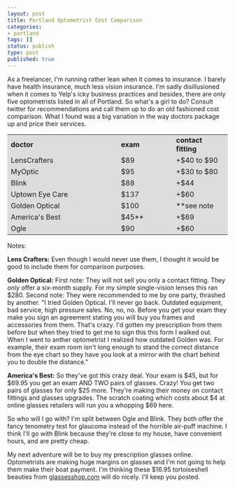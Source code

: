 ```yaml
---
layout: post
title: Portland Optometrist Cost Comparison
categories:
- portland
tags: []
status: publish
type: post
published: true
---
```

As a freelancer, I'm running rather lean when it comes to insurance. I barely have health insurance, much less vision insurance. I'm sadly disillusioned when it comes to Yelp's icky business practices and besides, there are only five optometrists listed in all of Portland. So what's a girl to do? Consult twitter for recommendations and call them up to do an old fashioned cost comparison. What I found was a big variation in the way doctors package up and price their services.

<style type="text/css">
 tr {
background-color:#ddd;
padding: 2px;
}
</style>
<table width=414 border=0 >
<tr>
<td width="40%">
<strong>doctor</strong></td>
<td width="20%">
<strong>exam</strong></td>
<td width="20%">
<strong>contact fitting</strong></td>
</tr>
<tr>
<td width="40%">
LensCrafters</td>
<td width="20%">
$89</td>
<td width="20%">
+$40 to $90</td>
</tr>
<tr>
<td width="40%">
MyOptic</td>
<td width="20%">
$95</td>
<td width="20%">
+$30 to $80</td>
</tr>
<tr>
<td width="40%">
Blink</td>
<td width="20%">
$88</td>
<td width="20%">
+$44</td>
</tr>
<tr>
<td width="40%">
Uptown Eye Care</td>
<td width="20%">
$137</td>
<td width="20%">
+$60</td>
</tr>
<tr>
<td width="40%">
Golden Optical</td>
<td width="20%">
$100</td>
<td width="20%">
**see note</td>
</tr>
<tr>
<td width="40%">
America's Best</td>
<td width="20%">
$45**</td>
<td width="20%">
+$69</td>
</tr>
<tr>
<td width="40%">
Ogle</td>
<td width="20%">
$90</td>
<td width="20%">
+$60</td>
</tr>
</table>

Notes:

**Lens Crafters:** Even though I would never use them, I thought it would be good to include them for comparison purposes.

<strong>Golden Optical:</strong> First note: They will not sell you only a contact fitting. They <i>only</i> offer a six-month supply. For my simple single-vision lenses this ran $280. Second note: They were recommended to me by one party, thrashed by another. "I tried Golden Optical. I'll never go back. Outdated equipment, bad service, high pressure sales. No, no, no. Before you get your exam they make you sign an agreement stating you will buy you frames and accessories from them. That's crazy. I'd gotten my prescription from them before but when they tried to get me to sign this this form I walked out. When I went to anther optometrist I realized how outdated Golden was. For example, their exam room isn't long enough to stand the correct distance from the eye chart so they have you look at a mirror with the chart behind you to double the distance."

**America's Best:** So they've got this crazy deal. Your exam is $45, but for $69.95 you get an exam AND TWO pairs of glasses. Crazy! You get two pairs of glasses for only $25 more. They're making their money on contact fittings and glasses upgrades. The scratch coating which costs about $4 at online glasses retailers will run you a whopping $69 here.

So who will I go with? I'm split between Ogle and Blink. They both offer the fancy tenometry test for glaucoma instead of the horrible air-puff machine. I think I'll go with Blink because they're close to my house, have convenient hours, and are pretty cheap.

My next adventure will be to buy my prescription glasses online. Optometrists are making huge margins on glasses and I'm not going to help them make their boat payment. I'm thinking these $16.95 tortoiseshell beauties from <a href="http://www.glassesshop.com/Glasses/071.html">glassesshop.com</a> will do nicely. I'll keep you posted.
